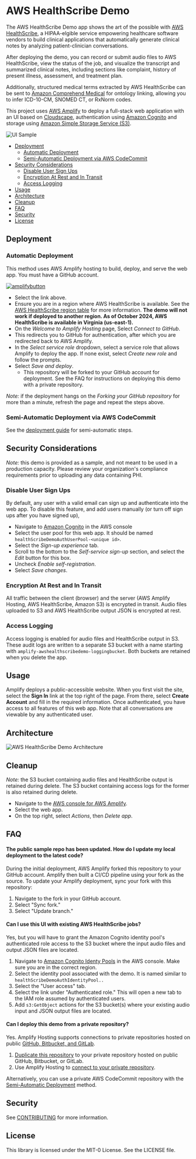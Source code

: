 # AWS HealthScribe Demo

The AWS HealthScribe Demo app shows the art of the possible
with [AWS HealthScribe](https://aws.amazon.com/healthscribe/), a HIPAA-elgible service empowering healthcare software
vendors to build clinical applications that automatically generate clinical notes by analyzing patient-clinician
conversations.

After deploying the demo, you can record or submit audio files to AWS HealthScribe, view the status of the job, and
visualize the transcript and summarized clinical notes, including sections like complaint, history of present illness,
assessment, and treatment plan.

Additionally, structured medical terms extracted by AWS HealthScribe can be sent
to [Amazon Comprehend Medical](https://aws.amazon.com/comprehend/medical/) for ontology linking, allowing you to infer
ICD-10-CM, SNOMED CT, or RxNorm codes.

This project uses [AWS Amplify](https://aws.amazon.com/amplify/) to deploy a full-stack web application with an UI based
on [Cloudscape](https://cloudscape.design/), authentication using [Amazon Cognito](https://aws.amazon.com/cognito/) and
storage using [Amazon Simple Storage Service (S3)](https://aws.amazon.com/s3/).

![UI Sample](./images/UI-Sample.gif)

<!-- TOC -->

- [Deployment](#deployment)
    - [Automatic Deployment](#automatic-deployment)
    - [Semi-Automatic Deployment via AWS CodeCommit](#semi-automatic-deployment-via-aws-codecommit)
- [Security Considerations](#security-considerations)
    - [Disable User Sign Ups](#disable-user-sign-ups)
    - [Encryption At Rest and In Transit](#encryption-at-rest-and-in-transit)
    - [Access Logging](#access-logging)
- [Usage](#usage)
- [Architecture](#architecture)
- [Cleanup](#cleanup)
- [FAQ](#faq)
- [Security](#security)
- [License](#license)

## Deployment

### Automatic Deployment

This method uses AWS Amplify hosting to build, deploy, and serve the web app. You must have a GitHub account.

[![amplifybutton](https://oneclick.amplifyapp.com/button.svg)](https://us-east-1.console.aws.amazon.com/amplify/home?region=us-east-1#/deploy?repo=https://github.com/aws-samples/aws-healthscribe-demo)

- Select the link above.
- Ensure you are in a region where AWS HealthScribe is available. See the [AWS HealthScribe region table](https://aws.amazon.com/healthscribe/pricing/) for more information. **The demo will not work if deployed to another region. As of October 2024, AWS HealthScribe is available in Virginia (us-east-1).**
- On the _Welcome to Amplify Hosting_ page, Select _Connect to GitHub_.
- This redirects you to GitHub for authentication, after which you are redirected back to AWS Amplify.
- In the _Select service role_ dropdown, select a service role that allows Amplify to deploy the app. If none exist,
  select _Create new role_ and follow the prompts.
- Select _Save and deploy_.
    - This repository will be forked to your GitHub account for deployment.
      See the FAQ for instructions on deploying this demo with a private repository.

_Note:_ if the deployment hangs on the _Forking your GitHub repository_ for more than a minute, refresh the page and
repeat the steps above.

### Semi-Automatic Deployment via AWS CodeCommit

See the [deployment guide](./docs/deploy.md) for semi-automatic steps.

## Security Considerations

_Note:_ this demo is provided as a sample, and not meant to be used in a production capacity. Please review your
organization's compliance requirements prior to uploading any data containing PHI.

### Disable User Sign Ups

By default, any user with a valid email can sign up and authenticate into the web app. To disable this feature, and add
users manually (or turn off sign ups after you have signed up),

- Navigate to [Amazon Cognito](https://console.aws.amazon.com/cognito/v2/home) in the AWS console
- Select the user pool for this web app. It should be named `healthScribeDemoAuthUserPool-<unique id>`.
- Select the _Sign-up experience_ tab.
- Scroll to the bottom to the _Self-service sign-up_ section, and select the _Edit_ button for this box.
- Uncheck _Enable self-registration_.
- Select _Save changes_.

### Encryption At Rest and In Transit

All traffic between the client (browser) and the server (AWS Amplify Hosting, AWS HealthScribe, Amazon S3) is encrypted
in transit. Audio files uploaded to S3 and AWS HealthScribe output JSON is encrypted at rest.

### Access Logging

Access logging is enabled for audio files and HealthScribe output in S3. These audit logs are written to a separate S3
bucket with a name starting with `amplify-awshealthscribedemo-loggingbucket`. Both buckets are retained when you delete
the app.

## Usage

Amplify deploys a public-accessible website. When you first visit the site, select the **Sign In** link at the top right
of the page. From there, select **Create Account** and fill in the required information. Once authenticated, you have
access to all features of this web app. Note that all conversations are viewable by any authenticated user.

## Architecture

![AWS HealthScribe Demo Architecture](./images/AWS-HealthScribe-Demo-Architecture.png)

## Cleanup

_Note:_ the S3 bucket containing audio files and HealthScribe output is retained during delete. The S3 bucket containing
access logs for the former is also retained during delete.

- Navigate to the [AWS console for AWS Amplify](https://console.aws.amazon.com/amplify/home).
- Select the web app.
- On the top right, select _Actions_, then _Delete app_.

## FAQ

#### The public sample repo has been updated. How do I update my local deployment to the latest code?

During the initial deployment, AWS Amplify forked this repository to your GitHub account. Amplify then built a CI/CD
pipeline using your fork as the source.
To update your Amplify deployment, sync your fork with this repository:

1. Navigate to the fork in your GitHub account.
2. Select "Sync fork."
3. Select "Update branch."

#### Can I use this UI with existing AWS HealthScribe jobs?

Yes, but you will have to grant the Amazon Cognito identity pool's authenticated role access to the S3 bucket where the
input audio files and output JSON files are located.

1. Navigate to [Amazon Cognito Identy Pools](https://console.aws.amazon.com/cognito/v2/identity) in the AWS console.
   Make sure you are in the correct region.
2. Select the identity pool associated with the demo. It is named similar to `healthScribeDemoAuthIdentityPool..`
3. Select the "User access" tab.
4. Select the link under "Authenticated role." This will open a new tab to the IAM role assumed by authenticated users.
5. Add `s3:GetObject` actions for the S3 bucket(s) where your existing audio input and JSON output files are located.

#### Can I deploy this demo from a private repository?

Yes. Amplify Hosting supports connections to private repositories hosted on
public [GitHub, Bitbucket, and GitLab](https://docs.aws.amazon.com/amplify/latest/userguide/getting-started.html#step-1-connect-repository).

1. [Duplicate this repository](https://docs.github.com/en/repositories/creating-and-managing-repositories/duplicating-a-repository)
   to your private repository hosted on public GitHub, Bitbucket, or GitLab.
2. Use Amplify Hosting to [connect to your private repository](https://docs.aws.amazon.com/amplify/latest/userguide/getting-started.html#step-1-connect-repository).

Alternatively, you can use a private AWS CodeCommit repository with the [Semi-Automatic Deployment](#semi-automatic-deployment-via-aws-codecommit) method.

## Security

See [CONTRIBUTING](CONTRIBUTING.md#security-issue-notifications) for more information.

## License

This library is licensed under the MIT-0 License. See the LICENSE file.
